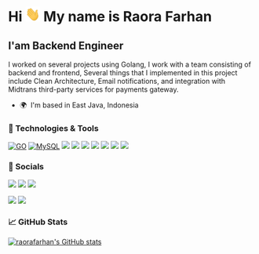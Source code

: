 Hi <img src="https://raw.githubusercontent.com/raorafarhan/raorafarhan/main/wave.gif" width="30px" height="30px" /> My name is Raora Farhan
=============================

I'am Backend Engineer
---------------------

I worked on several projects using Golang, I work with a team consisting of backend and frontend, Several things that I implemented in this project include Clean Architecture, Email notifications, and integration with Midtrans third-party services for payments gateway.

* 🌍  I'm based in East Java, Indonesia

### 🔧 Technologies & Tools


<p align="left">
<a href="https://go.dev/doc/" target="_blank" rel="noreferrer"><img src="https://img.shields.io/badge/Go-00ADD8?style=for-the-badge&logo=go&logoColor=white" alt="GO" /></a>
<a href="https://www.mysql.com/" target="_blank" rel="noreferrer"><img src="https://img.shields.io/badge/MySQL-005C84?style=for-the-badge&logo=mysql&logoColor=white" alt="MySQL" /></a>
<img src="https://img.shields.io/badge/docker-%230db7ed.svg?style=for-the-badge&logo=docker&logoColor=white"/> <img src="https://img.shields.io/badge/Amazon_AWS-232F3E?style=for-the-badge&logo=amazon-aws&logoColor=white"/> 
<img src="https://img.shields.io/badge/Google_Cloud-4285F4?style=for-the-badge&logo=google-cloud&logoColor=white"/> 
<img src="https://img.shields.io/badge/Cloudflare-F38020?style=for-the-badge&logo=Cloudflare&logoColor=white"/> 
<img src="https://img.shields.io/badge/GIT-E44C30?style=for-the-badge&logo=git&logoColor=white"/> 
<img src="https://img.shields.io/badge/Trello-0052CC?style=for-the-badge&logo=trello&logoColor=white"/> 
<img src="https://img.shields.io/badge/Linux-FCC624?style=for-the-badge&logo=linux&logoColor=black"/> 

</p>


### :iphone: Socials

<p align="left"> <a href="https://www.github.com/raorafarhan" target="_blank" rel="noreferrer"><img src="https://img.shields.io/badge/GitHub-100000?style=for-the-badge&logo=github&logoColor=white" /></a>
<a href="https://www.hackerrank.com/frhnalabrar" target="_blank" rel="noreferrer"><img src="https://img.shields.io/badge/-Hackerrank-2EC866?style=for-the-badge&logo=HackerRank&logoColor=white" /></a>
<a href="https://leetcode.com/roraurus/" target="_blank" rel="noreferrer"><img src="https://img.shields.io/badge/-LeetCode-FFA116?style=for-the-badge&logo=LeetCode&logoColor=black" /></a></p>
<a href="https://www.linkedin.com/in/raorafarhanalabrar" target="_blank" rel="noreferrer"><img src="https://img.shields.io/badge/LinkedIn-0077B5?style=for-the-badge&logo=linkedin&logoColor=white" /></a>
<a href="https://twitter.com/roraurus" target="_blank" rel="noreferrer"><img src="https://img.shields.io/badge/Twitter-1DA1F2?style=for-the-badge&logo=twitter&logoColor=white" /></a></p>





### &#x1f4c8; GitHub Stats

<a href="http://www.github.com/raorafarhan"><img src="https://github-readme-stats.vercel.app/api?username=raorafarhan&show_icons=true&hide=&count_private=true&title_color=0891b2&text_color=ffffff&icon_color=0891b2&bg_color=1c1917&hide_border=true&show_icons=true" alt="raorafarhan's GitHub stats" /></a>